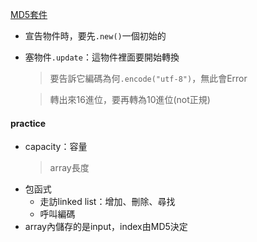[MD5套件](https://kite.com/python/examples/2084/crypto-generate-a-new-md5-hash)
  - 宣告物件時，要先`.new()`一個初始的
  - 塞物件`.update`：這物件裡面要開始轉換
    > 要告訴它編碼為何`.encode("utf-8")`，無此會Error
    
    > 轉出來16進位，要再轉為10進位(not正規)

#### practice
  - capacity：容量
      > array長度
  - 包函式
    - 走訪linked list：增加、刪除、尋找
    - 呼叫編碼
  - array內儲存的是input，index由MD5決定
